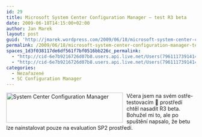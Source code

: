 ```yaml
---
id: 29
title: Microsoft System Center Configuration Manager – test R3 beta
date: 2009-06-18T14:15:00+02:00
author: Jan Marek
layout: post
guid: 'http://jmarek.wordpress.com/2009/06/18/microsoft-system-center-configuration-manager-%e2%80%93-test-r3-beta'
permalink: /2009/06/18/microsoft-system-center-configuration-manager-test-r3-beta/
spaces_1d3f038117de6df561f7bf0516bb226c_permalink:
  - "http://cid-6e7b9216726d07b8.users.api.live.net/Users(7961117391414167480)/Blogs('6E7B9216726D07B8!242')/Entries('6E7B9216726D07B8!334')?authkey=EpZNAU0huAk%24"
  - "http://cid-6e7b9216726d07b8.users.api.live.net/Users(7961117391414167480)/Blogs('6E7B9216726D07B8!242')/Entries('6E7B9216726D07B8!334')?authkey=EpZNAU0huAk%24"
categories:
  - Nezařazené
  - SC Configuration Manager
---
```

<div id="msgcns!6E7B9216726D07B8!334" class="bvMsg">
  <p>
    <img style="display:inline;margin:0 10px 0 0;" alt="System Center Configuration Manager" align="left" src="http://i.microsoft.com/global/systemcenter/en/us/PublishingImages/SysCnt-ConfigMgr_80.png" width="310" height="80" />Včera jsem na svém ostře-testovacím 🙂 prostředí chtěl nasadit R3 beta. Bohužel mi to, ale po spuštění napsalo, že betu lze nainstalovat pouze na evaluation SP2 prostředí.
  </p>
</div>